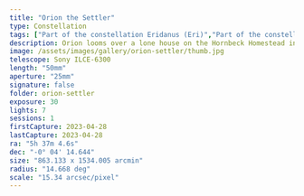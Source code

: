 ```yaml
---
title: "Orion the Settler"
type: Constellation
tags: ["Part of the constellation Eridanus (Eri)","Part of the constellation Orion (Ori)","The star Bellatrix (γ Ori)","24 Ori","The star Rigel","Algebar (β Ori)","19 Ori","The star Betelgeuse","Al Mankib","Betelgeux (α Ori)","58 Ori","The star Alnilam (ε Ori)"]
description: Orion looms over a lone house on the Hornbeck Homestead in Florissant, Colorado as it slips below the horizon.
image: /assets/images/gallery/orion-settler/thumb.jpg
telescope: Sony ILCE-6300
length: "50mm"
aperture: "25mm"
signature: false
folder: orion-settler
exposure: 30
lights: 7
sessions: 1 
firstCapture: 2023-04-28
lastCapture: 2023-04-28
ra: "5h 37m 4.6s"
dec: "-0° 04' 14.644"
size: "863.133 x 1534.005 arcmin"
radius: "14.668 deg"
scale: "15.34 arcsec/pixel"
---
```

